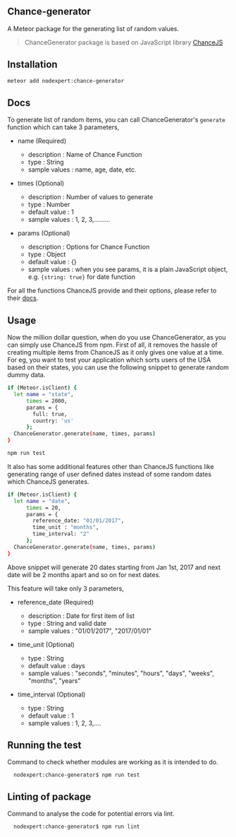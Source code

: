 ## Chance-generator

A Meteor package for the generating list of random values.

> ChanceGenerator package is based on JavaScript library [ChanceJS](http://chancejs.com/)

## Installation

```bash
meteor add nodexpert:chance-generator
```

## Docs

To generate list of random items, you can call ChanceGenerator's `generate` function which can take 3 parameters,

- name (Required)
  - description : Name of Chance Function
  - type : String
  - sample values : name, age, date, etc.


- times (Optional)
  - description : Number of values to generate
  - type : Number
  - default value : 1
  - sample values : 1, 2, 3,.........


- params (Optional)
  - description : Options for Chance Function
  - type : Object
  - default value : {}
  - sample values : when you see params, it is a plain JavaScript object, e.g. `{string: true}` for date function

For all the functions ChanceJS provide and their options, please refer to their [docs](http://chancejs.com/).

## Usage

Now the million dollar question, when do you use ChanceGenerator, as you can simply use ChanceJS from npm. First of all, it removes the hassle of creating multiple items from ChanceJS as it only gives one value at a time. For eg, you want to test your application which sorts users of the USA based on their states, you can use the following snippet to generate random dummy data.

```bash
if (Meteor.isClient) {
  let name = "state",
      times = 2000,
      params = {
        full: true,
        country: 'us'
      };
  ChanceGenerator.generate(name, times, params)
}

npm run test
```

It also has some additional features other than ChanceJS functions like generating range of user defined dates instead of some random dates which ChanceJS generates.

```bash
if (Meteor.isClient) {
  let name = "date",
      times = 20,
      params = {
        reference_date: "01/01/2017",
        time_unit : "months",
        time_interval: "2"
      };
  ChanceGenerator.generate(name, times, params)
}
```

Above snippet will generate 20 dates starting from Jan 1st, 2017 and next date will be 2 months apart and so on for next dates.

This feature will take only 3 parameters,

- reference_date (Required)
  - description : Date for first item of list
  - type : String and valid date
  - sample values : "01/01/2017",  "2017/01/01"


- time_unit (Optional)
  - type : String
  - default value : days
  - sample values : "seconds", "minutes", "hours", "days", "weeks", "months", "years"


- time_interval (Optional)
  - type : String
  - default value : 1
  - sample values : 1, 2, 3,....


## Running the test

  Command to check whether modules are working as it is intended to do.

```
  nodexpert:chance-generator$ npm run test
```
  ## Linting of package
  Command to analyse the code for potential errors via lint.
```
  nodexpert:chance-generator$ npm run lint
```
